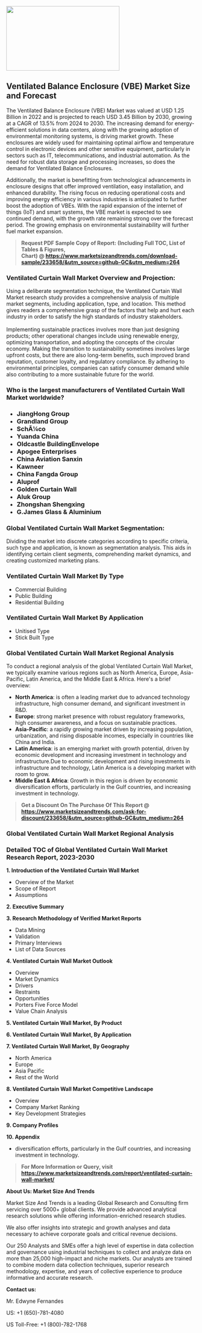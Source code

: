 <p><img class="alignnone size-medium wp-image-20088" src="https://ffe5etoiles.com/wp-content/uploads/2024/12/MST1-300x171.png" alt="" width="300" height="171" /></p><h2>Ventilated Balance Enclosure (VBE) Market Size and Forecast</h2><p>The Ventilated Balance Enclosure (VBE) Market was valued at USD 1.25 Billion in 2022 and is projected to reach USD 3.45 Billion by 2030, growing at a CAGR of 13.5% from 2024 to 2030. The increasing demand for energy-efficient solutions in data centers, along with the growing adoption of environmental monitoring systems, is driving market growth. These enclosures are widely used for maintaining optimal airflow and temperature control in electronic devices and other sensitive equipment, particularly in sectors such as IT, telecommunications, and industrial automation. As the need for robust data storage and processing increases, so does the demand for Ventilated Balance Enclosures.</p><p>Additionally, the market is benefitting from technological advancements in enclosure designs that offer improved ventilation, easy installation, and enhanced durability. The rising focus on reducing operational costs and improving energy efficiency in various industries is anticipated to further boost the adoption of VBEs. With the rapid expansion of the internet of things (IoT) and smart systems, the VBE market is expected to see continued demand, with the growth rate remaining strong over the forecast period. The growing emphasis on environmental sustainability will further fuel market expansion.</p></p><blockquote id="" class=""><strong>Request PDF Sample Copy of Report: (Including Full TOC, List of Tables &amp; Figures, Chart)&nbsp;@&nbsp;<strong><a href="https://www.marketsizeandtrends.com/download-sample/233658/&utm_source=github-GC&utm_medium=264" target="_blank">https://www.marketsizeandtrends.com/download-sample/233658/&utm_source=github-GC&utm_medium=264</a></strong></strong></blockquote><h3 id="" class="">Ventilated Curtain Wall Market&nbsp;Overview and Projection:</h3><p id="" class="">Using a deliberate segmentation technique, the Ventilated Curtain Wall Market research study provides a comprehensive analysis of multiple market segments, including application, type, and location. This method gives readers a comprehensive grasp of the factors that help and hurt each industry in order to satisfy the high standards of industry stakeholders. <br /> <br />Implementing sustainable practices involves more than just designing products; other operational changes include using renewable energy, optimizing transportation, and adopting the concepts of the circular economy. Making the transition to sustainability sometimes involves large upfront costs, but there are also long-term benefits, such improved brand reputation, customer loyalty, and regulatory compliance. By adhering to environmental principles, companies can satisfy consumer demand while also contributing to a more sustainable future for the world.</p><h3 id="" class="">Who is the largest manufacturers of&nbsp;Ventilated Curtain Wall Market worldwide?</h3><h3 class=""><p><ul><li>JiangHong Group </li><li> Grandland Group </li><li> SchÃ¼co </li><li> Yuanda China </li><li> Oldcastle BuildingEnvelope </li><li> Apogee Enterprises </li><li> China Aviation Sanxin </li><li> Kawneer </li><li> China Fangda Group </li><li> Aluprof </li><li> Golden Curtain Wall </li><li> Aluk Group </li><li> Zhongshan Shengxing </li><li> G.James Glass & Aluminium</li></ul></p></h3><h3 id="" class="">Global&nbsp;Ventilated Curtain Wall Market Segmentation:</h3><p id="" class="">Dividing the market into discrete categories according to specific criteria, such type and application, is known as segmentation analysis. This aids in identifying certain client segments, comprehending market dynamics, and creating customized marketing plans.</p><h3 id="" class="">Ventilated Curtain Wall Market&nbsp;By Type</h3><p><p><ul><li>Commercial Building</li><li> Public Building</li><li> Residential Building</p></li></ul></p></p><h3 id="" class="">Ventilated Curtain Wall Market&nbsp;By Application</h3><p class=""><p><ul><li>Unitised Type</li><li> Stick Built Type</li></ul></p></p><h3 id="" class="">Global Ventilated Curtain Wall Market Regional Analysis</h3><p id="" class="">To conduct a regional analysis of the global Ventilated Curtain Wall Market, we typically examine various regions such as North America, Europe, Asia-Pacific, Latin America, and the Middle East &amp; Africa. Here's a brief overview:</p><ul><li><strong>North America</strong>: is often a leading market due to advanced technology infrastructure, high consumer demand, and significant investment in R&amp;D.</li><li><strong>Europe</strong>: strong market presence with robust regulatory frameworks, high consumer awareness, and a focus on sustainable practices.</li><li><strong>Asia-Pacific</strong>: a rapidly growing market driven by increasing population, urbanization, and rising disposable incomes, especially in countries like China and India.</li><li><strong>Latin America</strong>: is an emerging market with growth potential, driven by economic development and increasing investment in technology and infrastructure.Due to economic development and rising investments in infrastructure and technology, Latin America is a developing market with room to grow.</li><li><strong>Middle East &amp; Africa</strong>: Growth in this region is driven by economic diversification efforts, particularly in the Gulf countries, and increasing investment in technology.</li></ul><blockquote id="" class=""><strong>Get a Discount On The Purchase Of This Report @ <strong><a href="https://www.marketsizeandtrends.com/ask-for-discount/233658/&utm_source=github-GC&utm_medium=264" target="_blank">https://www.marketsizeandtrends.com/ask-for-discount/233658/&utm_source=github-GC&utm_medium=264</a></strong></strong></blockquote><h3 id="" class="">Global Ventilated Curtain Wall Market Regional Analysis</h3><h3 id="" class="">Detailed TOC of Global Ventilated Curtain Wall Market Research Report, 2023-2030</h3><p id="" class=""><strong>1. Introduction of the Ventilated Curtain Wall Market</strong></p><ul><li>Overview of the Market</li><li>Scope of Report</li><li>Assumptions</li></ul><p id="" class=""><strong>2. Executive Summary</strong></p><p id="" class=""><strong>3. Research Methodology of Verified Market Reports</strong></p><ul><li>Data Mining</li><li>Validation</li><li>Primary Interviews</li><li>List of Data Sources</li></ul><p id="" class=""><strong>4. Ventilated Curtain Wall Market Outlook</strong></p><ul><li>Overview</li><li>Market Dynamics</li><li>Drivers</li><li>Restraints</li><li>Opportunities</li><li>Porters Five Force Model</li><li>Value Chain Analysis</li></ul><p id="" class=""><strong>5. Ventilated Curtain Wall Market, By Product</strong></p><p id="" class=""><strong>6. Ventilated Curtain Wall Market, By Application</strong></p><p id="" class=""><strong>7. Ventilated Curtain Wall Market, By Geography</strong></p><ul><li>North America</li><li>Europe</li><li>Asia Pacific</li><li>Rest of the World</li></ul><p id="" class=""><strong>8. Ventilated Curtain Wall Market Competitive Landscape</strong></p><ul><li>Overview</li><li>Company Market Ranking</li><li>Key Development Strategies</li></ul><p id="" class=""><strong>9. Company Profiles</strong></p><p id="" class=""><strong>10. Appendix</strong></p><ul><li>diversification efforts, particularly in the Gulf countries, and increasing investment in technology.</li></ul><blockquote id="" class=""><strong>For More Information or Query, visit <strong><strong><a href="https://www.marketsizeandtrends.com/report/ventilated-curtain-wall-market/" target="_blank">https://www.marketsizeandtrends.com/report/ventilated-curtain-wall-market/</a></strong></strong></strong></blockquote><p id="" class=""><strong>About Us: Market Size And Trends</strong></p><p id="" class="">Market Size And Trends is a leading Global Research and Consulting firm servicing over 5000+ global clients. We provide advanced analytical research solutions while offering information-enriched research studies.</p><p id="" class="">We also offer insights into strategic and growth analyses and data necessary to achieve corporate goals and critical revenue decisions.</p><p id="" class="">Our 250 Analysts and SMEs offer a high level of expertise in data collection and governance using industrial techniques to collect and analyze data on more than 25,000 high-impact and niche markets. Our analysts are trained to combine modern data collection techniques, superior research methodology, expertise, and years of collective experience to produce informative and accurate research.</p><p id="" class=""><strong>Contact us:</strong></p><p id="" class="">Mr. Edwyne Fernandes</p><p id="" class="">US: +1 (650)-781-4080</p><p id="" class="">US Toll-Free: +1 (800)-782-1768</p>
